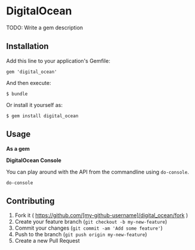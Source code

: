 # DigitalOcean

TODO: Write a gem description

## Installation

Add this line to your application's Gemfile:

    gem 'digital_ocean'

And then execute:

    $ bundle

Or install it yourself as:

    $ gem install digital_ocean

## Usage

**As a gem**


**DigitalOcean Console**

You can play around with the API from the commandline using `do-console`.

```
do-console
```

## Contributing

1. Fork it ( https://github.com/[my-github-username]/digital_ocean/fork )
2. Create your feature branch (`git checkout -b my-new-feature`)
3. Commit your changes (`git commit -am 'Add some feature'`)
4. Push to the branch (`git push origin my-new-feature`)
5. Create a new Pull Request
